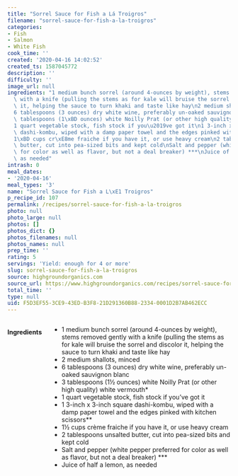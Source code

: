 ```yaml
---
title: "Sorrel Sauce for Fish a Lá Troigros"
filename: "sorrel-sauce-for-fish-a-la-troigros"
categories:
- Fish
- Salmon
- White Fish
cook_time: ''
created: '2020-04-16 14:02:52'
created_ts: 1587045772
description: ''
difficulty: ''
image_url: null
ingredients: "1 medium bunch sorrel (around 4-ounces by weight), stems removed gently\
  \ with a knife (pulling the stems as for kale will bruise the sorrel and discolor\
  \ it, helping the sauce to turn khaki and taste like hay\n2 medium shallots, minced\n\
  6 tablespoons (3 ounces) dry white wine, preferably un-oaked sauvignon blanc\n3\
  \ tablespoons (1\xBD ounces) white Noilly Prat (or other high quality) white vermouth*\n\
  1 quart vegetable stock, fish stock if you\u2019ve got it\n1 3-inch x 3-inch square\
  \ dashi-kombu, wiped with a damp paper towel and the edges pinked with kitchen scissors**\n\
  1\xBD cups cr\xE8me fraiche if you have it, or use heavy cream\n2 tablespoons unsalted\
  \ butter, cut into pea-sized bits and kept cold\nSalt and pepper (white pepper preferred\
  \ for color as well as flavor, but not a deal breaker) ***\nJuice of half a lemon,\
  \ as needed"
intrash: 0
meal_dates:
- '2020-04-16'
meal_types: '3'
name: "Sorrel Sauce for Fish a L\xE1 Troigros"
p_recipe_id: 107
permalink: /recipes/sorrel-sauce-for-fish-a-la-troigros
photo: null
photo_large: null
photos: []
photos_dict: {}
photos_filenames: null
photos_names: null
prep_time: ''
rating: 5
servings: 'Yield: enough for 4 or more'
slug: sorrel-sauce-for-fish-a-la-troigros
source: highgroundorganics.com
source_url: https://www.highgroundorganics.com/recipes/sorrel-sauce-for-fish-a-la-troigros/
total_time: ''
type: null
uid: F5D3EF55-3CE9-43ED-B3F8-21D291360B88-2334-0001D2B7AB462ECC
---
```

<div class="large-8 medium-7 columns" id="writeup">	</div><!-- #writeup -->
</div><!-- #row-one -->
<div class="row" id="row-two">	<div class="medium-4 small-5 columns"><h4 id="ingredients">Ingredients</h4><div class="box box-ingredients content"><ul>
<li>1 medium bunch sorrel (around 4-ounces by weight), stems removed gently with a knife (pulling the stems as for kale will bruise the sorrel and discolor it, helping the sauce to turn khaki and taste like hay</li>
<li>2 medium shallots, minced</li>
<li>6 tablespoons (3 ounces) dry white wine, preferably un-oaked sauvignon blanc</li>
<li>3 tablespoons (1½ ounces) white Noilly Prat (or other high quality) white vermouth*</li>
<li>1 quart vegetable stock, fish stock if you’ve got it</li>
<li>1 3-inch x 3-inch square dashi-kombu, wiped with a damp paper towel and the edges pinked with kitchen scissors**</li>
<li>1½ cups crème fraiche if you have it, or use heavy cream</li>
<li>2 tablespoons unsalted butter, cut into pea-sized bits and kept cold</li>
<li>Salt and pepper (white pepper preferred for color as well as flavor, but not a deal breaker) ***</li>
<li>Juice of half a lemon, as needed</li>
</ul>
</div>	</div>	<div class="medium-6 small-7 columns">	</div>	<div class="medium-2 columns" id="photo-sidebar">